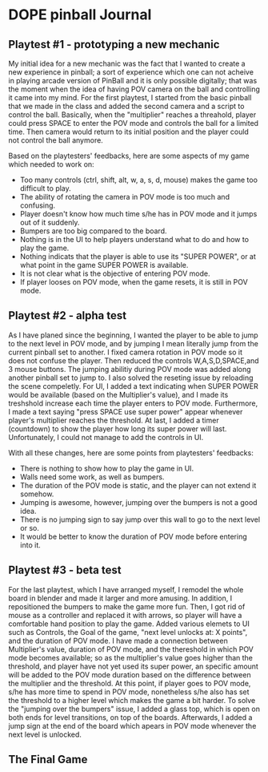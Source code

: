 # DOPE pinball Journal
## Playtest #1 - prototyping a new mechanic
My initial idea for a new mechanic was the fact that I wanted to create a new experience in pinball; a sort of experience which one can not acheive in playing arcade version of PinBall and it is only possible digitally; that was the moment when the idea of having POV camera on the ball and controlling it came into my mind.
For the first playtest, I started from the basic pinball that we made in the class and added the second camera and a script to control the ball. Basically, when the "multiplier" reaches a threahold, player could press SPACE to enter the POV mode and controls the ball for a limited time. Then camera would return to its initial position and the player could not control the ball anymore.

Based on the playtesters' feedbacks, here are some aspects of my game which needed to work on:
* Too many controls (ctrl, shift, alt, w, a, s, d, mouse) makes the game too difficult to play.
* The ability of rotating the camera in POV mode is too much and confusing.
* Player doesn't know how much time s/he has in POV mode and it jumps out of it suddenly.
* Bumpers are too big compared to the board.
* Nothing is in the UI to help players understand what to do and how to play the game.
* Nothing indicats that the player is able to use its "SUPER POWER", or at what point in the game SUPER POWER is available.
* It is not clear what is the objective of entering POV mode.
* If player looses on POV mode, when the game resets, it is still in POV mode.

## Playtest #2 - alpha test
As I have planed since the beginning, I wanted the player to be able to jump to the next level in POV mode, and by jumping I mean literally jump from the current pinball set to another. I fixed camera rotation in POV mode so it does not confuse the player. Then reduced the controls W,A,S,D,SPACE,and 3 mouse buttons. The jumping abilitiy during POV mode was added along another pinball set to jump to. I also solved the reseting issue by reloading the scene compeletly. For UI, I added a text indicating when SUPER POWER would be available (based on the Multiplier's value), and I made its treshshold increase each time the player enters to POV mode. Furthermore, I made a text saying "press SPACE use super power" appear whenever player's multiplier reaches the threshold. At last, I added a timer (countdown) to show the player how long its super power will last. Unfortunately, I could not manage to add the controls in UI.

With all these changes, here are some points from playtesters' feedbacks:
* There is nothing to show how to play the game in UI.
* Walls need some work, as well as bumpers.
* The duration of the POV mode is static, and the player can not extend it somehow.
* Jumping is awesome, however, jumping over the bumpers is not a good idea.
* There is no jumping sign to say jump over this wall to go to the next level or so.
* It would be better to know the duration of POV mode before entering into it.

## Playtest #3 - beta test
For the last playtest, which I have arranged myself, I remodel the whole board in blender and made it larger and more amusing. In addition, I repositioned the bumpers to make the game more fun. Then, I got rid of mouse as a controller and replaced it with arrows, so player will have a comfortable hand position to play the game. Added various elemets to UI such as Controls, the Goal of the game, "next level unlocks at: X points", and the duration of POV mode. I have made a connection between Multiplier's value, duration of POV mode, and the thereshold in which POV mode becomes available; so as the multiplier's value goes higher than the threshold, and player have not yet used its super power, an specific amount will be added to the POV mode duration based on the difference between the multiplier and the threshold. At this point, if player goes to POV mode, s/he has more time to spend in POV mode, nonetheless s/he also has set the threshold to a higher level which makes the game a bit harder. To solve the "jumping over the bumpers" issue, I added a glass top, which is open on both ends for level transitions, on top of the boards. Afterwards, I added a jump sign at the end of the board which apears in POV mode whenever the next level is unlocked.

## The Final Game
